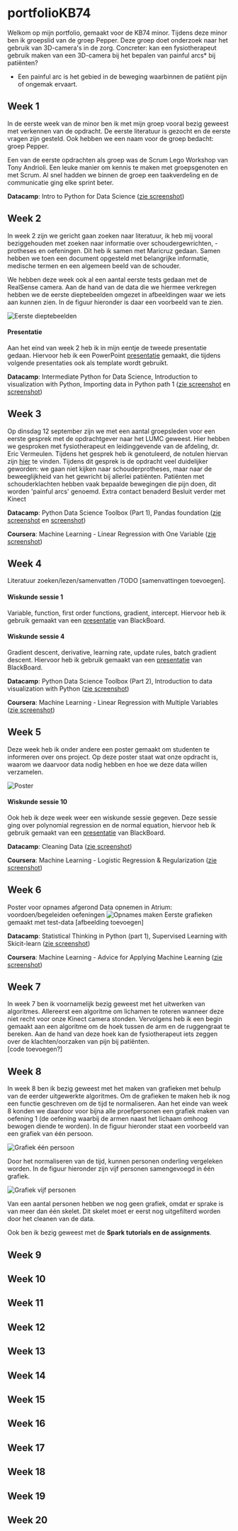 # portfolioKB74
Welkom op mijn portfolio, gemaakt voor de KB74 minor. Tijdens deze minor ben ik groepslid van de groep Pepper. Deze groep doet onderzoek naar het gebruik van 3D-camera's in de zorg. Concreter: kan een fysiotherapeut gebruik maken van een 3D-camera bij het bepalen van painful arcs* bij patiënten?

* Een painful arc is het gebied in de beweging waarbinnen de patiënt pijn of ongemak ervaart. 


## Week 1
In de eerste week van de minor ben ik met mijn groep vooral bezig geweest met verkennen van de opdracht. De eerste literatuur is gezocht en de eerste vragen zijn gesteld. Ook hebben we een naam voor de groep bedacht: groep Pepper. 

Een van de eerste opdrachten als groep was de Scrum Lego Workshop van Tony Andrioli. Een leuke manier om kennis te maken met groepsgenoten en met Scrum. Al snel hadden we binnen de groep een taakverdeling en de communicatie ging elke sprint beter. 

**Datacamp**: Intro to Python for Data Science ([zie screenshot](images/DataCamp1.png))


## Week 2
In week 2 zijn we gericht gaan zoeken naar literatuur, ik heb mij vooral beziggehouden met zoeken naar informatie over schoudergewrichten, -protheses en oefeningen. Dit heb ik samen met Maricruz gedaan. Samen hebben we toen een document opgesteld met belangrijke informatie, medische termen en een algemeen beeld van de schouder.

We hebben deze week ook al een aantal eerste tests gedaan met de RealSense camera. Aan de hand van de data die we hiermee verkregen hebben we de eerste dieptebeelden omgezet in afbeeldingen waar we iets aan kunnen zien. In de figuur hieronder is daar een voorbeeld van te zien.

![Eerste dieptebeelden](images/Aquarel.png "Eerste dieptebeelden")

#### Presentatie
Aan het eind van week 2 heb ik in mijn eentje de tweede presentatie gedaan. Hiervoor heb ik een PowerPoint [presentatie](presentations/Presentatie_1_extern.pdf) gemaakt, die tijdens volgende presentaties ook als template wordt gebruikt.

**Datacamp**: Intermediate Python for Data Science, Introduction to visualization with Python, Importing data in Python path 1 ([zie screenshot](images/DataCamp1.png) en [screenshot](images/DataCamp2.png))


## Week 3
Op dinsdag 12 september zijn we met een aantal groepsleden voor een eerste gesprek met de opdrachtgever naar het LUMC geweest. Hier hebben we gesproken met fysiotherapeut en leidinggevende van de afdeling, dr. Eric Vermeulen. Tijdens het gesprek heb ik genotuleerd, de notulen hiervan zijn [hier](documents/Notulen_gesprek_DrEricVermeulen_LUMC.docx) te vinden. Tijdens dit gesprek is de opdracht veel duidelijker geworden: we gaan niet kijken naar schouderprotheses, maar naar de beweeglijkheid van het gewricht bij allerlei patiënten. Patiënten met schouderklachten hebben vaak bepaalde bewegingen die pijn doen, dit worden 'painful arcs' genoemd. 
Extra contact benaderd
Besluit verder met Kinect

**Datacamp**: Python Data Science Toolbox (Part 1), Pandas foundation ([zie screenshot](images/DataCamp1.png) en [screenshot](images/DataCamp2.png))

**Coursera**: Machine Learning - Linear Regression with One Variable ([zie screenshot](images/Coursera1.png))


## Week 4
Literatuur zoeken/lezen/samenvatten /TODO [samenvattingen toevoegen].

#### Wiskunde sessie 1 
Variable, function, first order functions, gradient, intercept. Hiervoor heb ik gebruik gemaakt van een [presentatie](presentations/math_behind_ml_1.pdf) van BlackBoard.
#### Wiskunde sessie 4 
Gradient descent, derivative, learning rate, update rules, batch gradient descent. Hiervoor heb ik gebruik gemaakt van een [presentatie](presentations/math_behind_ml_4.pdf) van BlackBoard.


**Datacamp**: Python Data Science Toolbox (Part 2), Introduction to data visualization with Python ([zie screenshot](images/DataCamp2.png))

**Coursera**: Machine Learning - Linear Regression with Multiple Variables ([zie screenshot](images/Coursera2.png))

## Week 5
Deze week heb ik onder andere een poster gemaakt om studenten te informeren over ons project. Op deze poster staat wat onze opdracht is, waarom we daarvoor data nodig hebben en hoe we deze data willen verzamelen.

![Poster](images/Poster.png "Poster")

#### Wiskunde sessie 10 
Ook heb ik deze week weer een wiskunde sessie gegeven. Deze sessie ging over polynomial regression en de normal equation, hiervoor heb ik gebruik gemaakt van een [presentatie](presentations/math_behind_ml_10.pdf) van BlackBoard.

**Datacamp**: Cleaning Data ([zie screenshot](images/DataCamp1.png))

**Coursera**: Machine Learning - Logistic Regression & Regularization ([zie screenshot](images/Coursera3.png))

## Week 6
Poster voor opnames afgerond
Data opnemen in Atrium: voordoen/begeleiden oefeningen ![Opnames maken](images/Data_opnemen_Atrium.png "Opnames maken")
Eerste grafieken gemaakt met test-data [afbeelding toevoegen]

**Datacamp**: Statistical Thinking in Python (part 1), Supervised Learning with Skicit-learn ([zie screenshot](images/DataCamp1.png))

**Coursera**: Machine Learning - Advice for Applying Machine Learning ([zie screenshot](images/Coursera6.png))

## Week 7
In week 7 ben ik voornamelijk bezig geweest met het uitwerken van algoritmes. Allereerst een algoritme om lichamen te roteren wanneer deze niet recht voor onze Kinect camera stonden. Vervolgens heb ik een begin gemaakt aan een algoritme om de hoek tussen de arm en de ruggengraat te bereken. Aan de hand van deze hoek kan de fysiotherapeut iets zeggen over de klachten/oorzaken van pijn bij patiënten.  
[code toevoegen?]

## Week 8
In week 8 ben ik bezig geweest met het maken van grafieken met behulp van de eerder uitgewerkte algoritmes. Om de grafieken te maken heb ik nog een functie geschreven om de tijd te normaliseren. Aan het einde van week 8 konden we daardoor voor bijna alle proefpersonen een grafiek maken van oefening 1 (de oefening waarbij de armen naast het lichaam omhoog bewogen diende te worden). In de figuur hieronder staat een voorbeeld van een grafiek van één persoon. 

![Grafiek één persoon](images/grafiek_1_persoon.png "Grafiek één persoon")

Door het normaliseren van de tijd, kunnen personen onderling vergeleken worden. In de figuur hieronder zijn vijf personen samengevoegd in één grafiek.

![Grafiek vijf personen](images/grafiek_5_personen.png "Grafiek vijf personen")

Van een aantal personen hebben we nog geen grafiek, omdat er sprake is van meer dan één skelet. Dit skelet moet er eerst nog uitgefilterd worden door het cleanen van de data.

Ook ben ik bezig geweest met de **Spark tutorials en de assignments**.

## Week 9

## Week 10

## Week 11

## Week 12

## Week 13

## Week 14

## Week 15

## Week 16

## Week 17

## Week 18

## Week 19

## Week 20
